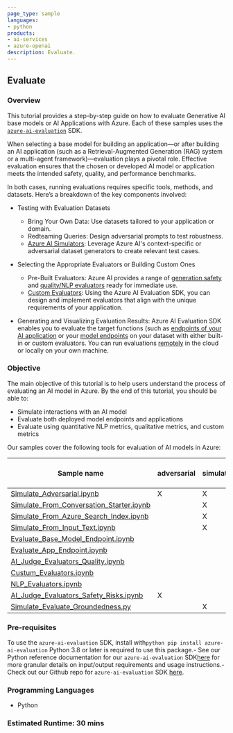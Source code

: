 ```yaml
---
page_type: sample
languages:
- python
products:
- ai-services
- azure-openai
description: Evaluate.
---
```


## Evaluate

### Overview

This tutorial provides a step-by-step guide on how to evaluate Generative AI base models or AI Applications with Azure. Each of these samples uses the [`azure-ai-evaluation`](https://learn.microsoft.com/en-us/azure/ai-studio/how-to/develop/evaluate-sdk) SDK. 

When selecting a base model for building an application—or after building an AI application (such as a Retrieval-Augmented Generation (RAG) system or a multi-agent framework)—evaluation plays a pivotal role. Effective evaluation ensures that the chosen or developed AI model or application meets the intended safety, quality, and performance benchmarks.

In both cases, running evaluations requires specific tools, methods, and datasets. Here’s a breakdown of the key components involved:

* Testing with Evaluation Datasets

    - Bring Your Own Data: Use datasets tailored to your application or domain.
    - Redteaming Queries: Design adversarial prompts to test robustness.
    - [Azure AI Simulators](Simulators/): Leverage Azure AI's context-specific or adversarial dataset generators to create relevant test cases.

* Selecting the Appropriate Evaluators or Building Custom Ones

    - Pre-Built Evaluators: Azure AI provides a range of [generation safety](Supported_Evaluation_Metrics/AI_Judge_Evaluators_Safety_Risks/) and [quality/NLP evaluators](Supported_Evaluation_Metrics/AI_Judge_Evaluators_Quality/) ready for immediate use.
    - [Custom Evaluators](Supported_Evaluation_Metrics/Custom_Evaluators/): Using the Azure AI Evaluation SDK, you can design and implement evaluators that align with the unique requirements of your application.

* Generating and Visualizing Evaluation Results: Azure AI Evaluation SDK enables you to evaluate the target functions (such as [endpoints of your AI application](Supported_Evaluation_Targets/Evaluate_App_Endpoint/) or your [model endpoints](Supported_Evaluation_Targets/Evaluate_Base_Model_Endpoint/) on your dataset with either built-in or custom evaluators. You can run evaluations [remotely](Supported_Evaluation_Targets/Evaluate_Remotely/) in the cloud or locally on your own machine.

### Objective

The main objective of this tutorial is to help users understand the process of evaluating an AI model in Azure. By the end of this tutorial, you should be able to:

 - Simulate interactions with an AI model 
 - Evaluate both deployed model endpoints and applications
 - Evaluate using quantitative NLP metrics, qualitative metrics, and custom metrics

 Our samples cover the following tools for evaluation of AI models in Azure:  

| Sample name                            | adversarial | simulator | conversation starter | index | raw text | against model endpoint | against app | qualitative metrics | custom metrics | quantitative NLP metrics |
|----------------------------------------|-------------|-----------|---------------------|-------|----------|-----------------------|-------------|---------------------|----------------|----------------------|
| [Simulate_Adversarial.ipynb](Simulators/Simulate_Adversarial_Data/Simulate_Adversarial.ipynb)           | X           | X         |                     |      |          | X                      |             |                     |                |                      |
| [Simulate_From_Conversation_Starter.ipynb](Simulators/Simulate_Context-Relevant_Data/Simulate_From_Conversation_Starter/Simulate_From_Conversation_Starter.ipynb)   |             | X         | X                   |       |         | X                      |             |                     |                |                      |
| [Simulate_From_Azure_Search_Index.ipynb](Simulators/Simulate_Context-Relevant_Data/Simulate_From_Azure_Search_Index/Simulate_From_Azure_Search_Index.ipynb)            |             | X         |                     | X     |          | X                      |             |                     |                |                      |
| [Simulate_From_Input_Text.ipynb](Simulators/Simulate_Context-Relevant_Data/Simulate_From_Input_Text/Simulate_From_Input_Text.ipynb)             |             | X         |                     |       | X        | X                     |             |                     |                |                      |
| [Evaluate_Base_Model_Endpoint.ipynb](Supported_Evaluation_Targets/Evaluate_Base_Model_Endpoint/Evaluate_Base_Model_Endpoint.ipynb)              |             |           |                     |      |          | X                      |            | X                    |                |                      |
| [Evaluate_App_Endpoint.ipynb](Supported_Evaluation_Targets/Evaluate_App_Endpoint/Evaluate_App_Endpoint.ipynb)                    |             |           |                     |       |         |                       | X           | X                    |                |                      |
| [AI_Judge_Evaluators_Quality.ipynb](Supported_Evaluation_Metrics/AI_Judge_Evaluators_Quality/AI_Judge_Evaluators_Quality.ipynb)            |             |           |                     |       |         | X                      |            | X                    |                |                      |
| [Custum_Evaluators.ipynb](Supported_Evaluation_Metrics/Custom_Evaluators/Custom_Evaluators.ipynb)                |             |           |                     |       |         | X                      |            |                     | X               |                      |
| [NLP_Evaluators.ipynb](Supported_Evaluation_Metrics/NLP_Evaluators/NLP_Evaluators.ipynb)            |             |           |                     |       |         | X                      |             |                     |               | X                     |
| [AI_Judge_Evaluators_Safety_Risks.ipynb](Supported_Evaluation_Metrics/AI_Judge_Evaluators_Safety_Risks/AI_Judge_Evaluators_Safety_Risks.ipynb)            | X           |           |                     |       |          | X                     |             |                     |                |                      |
| [Simulate_Evaluate_Groundedness.py](Simulators/Simulate_Evaluate_Groundedness/Simulate_Evaluate_Groundedness.ipynb)      |             | X         |                     |      | X        | X                     |             | X                    |                |                    |



### Pre-requisites
To use the `azure-ai-evaluation` SDK, install with```python pip install azure-ai-evaluation``` Python 3.8 or later is required to use this package.- See our Python reference documentation for our `azure-ai-evaluation` SDK[here](https://aka.ms/azureaieval-python-ref) for more granular details on input/output requirements and usage instructions.- Check out our Github repo for `azure-ai-evaluation` SDK [here](https://github.com/Azure/azure-sdk-for-python/tree/main/sdk/evaluation/azure-ai-evaluation). 


### Programming Languages
 - Python

### Estimated Runtime: 30 mins
